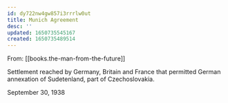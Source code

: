 ```yaml
---
id: dy722nw4gw857i3rrrlw0ut
title: Munich Agreement
desc: ''
updated: 1650735545167
created: 1650735489514
---
```


From: [[books.the-man-from-the-future]]

Settlement reached by Germany, Britain and France that permitted German annexation of Sudetenland, part of Czechoslovakia.

September 30, 1938
